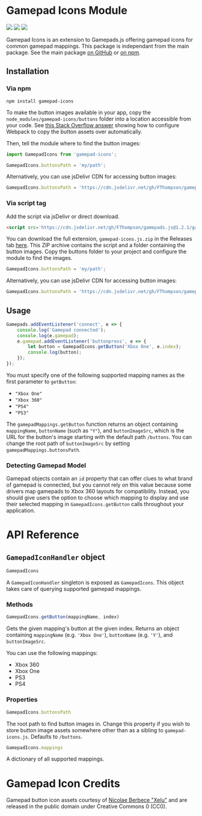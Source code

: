 # Gamepad Icons Module
[![](https://img.shields.io/github/release/fthompson/gamepads.js.svg)](https://github.com/FThompson/Gamepads.js/releases/latest)
[![](https://img.shields.io/bundlephobia/min/gamepad-icons.svg)](https://www.npmjs.com/package/gamepad-icons)
[![](https://img.shields.io/github/license/mashape/apistatus.svg)](LICENSE)

Gamepad Icons is an extension to Gamepads.js offering gamepad icons for common gamepad mappings. This package is independant from the main package. See the main package [on GitHub](https://github.com/FThompson/Gamepads.js) or [on npm](https://www.npmjs.com/package/gamepads).

## Installation

### Via npm

```
npm install gamepad-icons
```

To make the button images available in your app, copy the `node_modules/gamepad-icons/buttons` folder into a location accessible from your code. See [this Stack Overflow answer](https://stackoverflow.com/a/36570555/1247781) showing how to configure Webpack to copy the button assets over automatically.

Then, tell the module where to find the button images:

```javascript
import GamepadIcons from 'gamepad-icons';

GamepadIcons.buttonsPath = 'my/path';
```

Alternatively, you can use jsDelivr CDN for accessing button images:

```javascript
GamepadIcons.buttonsPath = 'https://cdn.jsdelivr.net/gh/FThompson/gamepads.js@1.2.2/gamepad-icons/buttons';
```

### Via script tag

Add the script via jsDelivr or direct download.

```html
<script src='https://cdn.jsdelivr.net/gh/FThompson/gamepads.js@1.2.1/gamepad-icons/gamepad-icons.min.js'></script>
```

You can download the full extension, `gamepad-icons.js.zip` in the Releases tab [here](https://github.com/FThompson/Gamepads.js/releases). This ZIP archive contains the script and a folder containing the button images. Copy the buttons folder to your project and configure the module to find the images.

```javascript
GamepadIcons.buttonsPath = 'my/path';
```

Alternatively, you can use jsDelivr CDN for accessing button images:

```javascript
GamepadIcons.buttonsPath = 'https://cdn.jsdelivr.net/gh/FThompson/gamepads.js@1.2.1/gamepad-icons/buttons';
```

## Usage

```javascript
Gamepads.addEventListener('connect', e => {
    console.log('Gamepad connected');
    console.log(e.gamepad);
    e.gamepad.addEventListener('buttonpress', e => {
        let button = GamepadIcons.getButton('Xbox One', e.index);
        console.log(button);
    });
});
```

You must specify one of the following supported mapping names as the first parameter to `getButton`:
* `"Xbox One"`
* `"Xbox 360"`
* `"PS4"`
* `"PS3"`

The `gamepadMappings.getButton` function returns an object containing `mappingName`, `buttonName` (such as `"Y"`), and `buttonImageSrc`, which is the URL for the button's image starting with the default path `/buttons`. You can change the root path of `buttonImageSrc` by setting `gamepadMappings.buttonsPath`.

### Detecting Gamepad Model

Gamepad objects contain an `id` property that can offer clues to what brand of gamepad is connected, but you cannot rely on this value because some drivers map gamepads to Xbox 360 layouts for compatibility. Instead, you should give users the option to choose which mapping to display and use their selected mapping in `GamepadIcons.getButton` calls throughout your application.

# API Reference

## `GamepadIconHandler` object

```javascript
GamepadIcons
```

A `GamepadIconHandler` singleton is exposed as `GamepadIcons`. This object takes care of querying supported gamepad mappings.

### Methods

```javascript
GamepadIcons.getButton(mappingName, index)
```

Gets the given mapping's button at the given index. Returns an object containing `mappingName` (e.g. `'Xbox One'`), `buttonName` (e.g. `'Y'`), and `buttonImageSrc`.

You can use the following mappings:
* Xbox 360
* Xbox One
* PS3
* PS4

### Properties

```javascript
GamepadIcons.buttonsPath
```

The root path to find button images in. Change this property if you wish to store button image assets somewhere other than as a sibling to `gamepad-icons.js`. Defaults to `/buttons`.

```javascript
GamepadIcons.mappings
```

A dictionary of all supported mappings.

# Gamepad Icon Credits

Gamepad button icon assets courtesy of [Nicolae Berbece "Xelu"](https://opengameart.org/content/free-keyboard-and-controllers-prompts-pack) and are released in the public domain under Creative Commons 0 (CC0).
